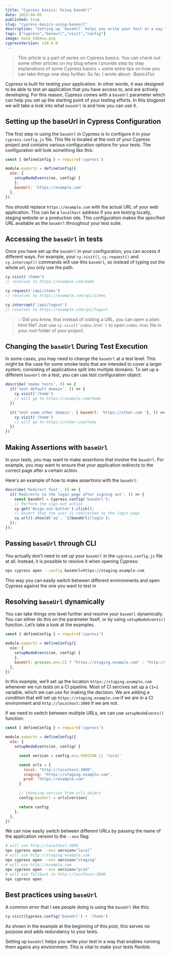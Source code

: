 ```yaml
---
title: "Cypress basics: Using baseUrl"
date: 2023-04-05
published: true
slug: "cypress-basics-using-baseurl"
description: "Setting up `baseUrl` helps you write your test in a way that enables running them against multiple environments. This is vital to make your tests available for multiple versions of your app."
tags: ["cypress","baseurl","visit","config"]
image: base_kdb9xo.png
cypressVersion: v10.0.0
---
```

>This article is a part of series on Cypress basics. You can check out some other articles on my blog where I provide step by step explanations of some Cypress basics + some extra tips on how you can take things one step further. So far, I wrote about:
> :BasicsToc

Cypress is built for testing *your* application. In other words, it was designed to be able to test an application that you have access to, and are actively developing. For this reason, Cypress comes with a `baseUrl` parameter which can help you set up the starting point of your testing efforts. In this blogpost we will take a look into what `baseUrl` is and how you can use it.

## Setting up the baseUrl in Cypress Configuration

The first step in using the `baseUrl` in Cypress is to configure it in your `cypress.config.js` file. This file is located at the root of your Cypress project and contains various configuration options for your tests. The configuration will look something like this:

```js [cypress.config.js]
const { defineConfig } = require('cypress')

module.exports = defineConfig({
  e2e: {
    setupNodeEvents(on, config) {
    },
    baseUrl: 'https://example.com'
  },
})
```

You should replace `https://example.com` with the actual URL of your web application. This can be a `localhost` address if you are testing locally, staging website or a production site. This configuration makes the specified URL available as the `baseUrl` throughout your test suite.

## Accessing the `baseUrl` in tests
Once you have set up the `baseUrl` in your configuration, you can access it different ways. For example, your `cy.visit()`, `cy.request()` and `cy.intercept()` commands will use this `baseUrl`, so instead of typing out the whole url, you only use the path.

```js
cy.visit('/home') 
// resolves to https://example.com/home

cy.request('/api/items') 
// resolves to https://example.com/api/items

cy.intercept('/api/logout') 
// resolves to https://example.com/api/logout
```

> 💡 Did you know, that instead of visiting a URL, you can open a plain html file? Just use `cy.visit('index.html')` to open `index.html` file in your root folder of your project.

## Changing the `baseUrl` During Test Execution
In some cases, you may need to change the `baseUrl` at a test level. This might be the case for some smoke tests that are intended to cover a larger system, consisting of applications split into multiple domains. To set up a different `baseUrl` on a test, you can use test configuration object:

```js
describe('smoke tests', () => {
  it('test default domain', () => {
    cy.visit('/home')
    // will go to https://example.com/home
  })

  it('test some other domain', { baseUrl: 'https://other.com '}, () => {
    cy.visit('/home')
    // will go to https://other.com/home
  })
})
```

## Making Assertions with `baseUrl`
In your tests, you may want to make assertions that involve the `baseUrl`. For example, you may want to ensure that your application redirects to the correct page after a certain action.

Here's an example of how to make assertions with the `baseUrl`:

```js
describe('Redirect Test', () => {
  it('Redirects to the login page after signing out', () => {
    const baseUrl = Cypress.config('baseUrl');
    // Perform the sign-out action
    cy.get('#sign-out-button').click(); 
    // Assert that the user is redirected to the login page
    cy.url().should('eq', `${baseUrl}/login`);
  });
});
```

## Passing `baseUrl` through CLI
You actually don’t need to set up your `baseUrl` in the `cypress.config.js` file at all. Instead, it is possible to resolve it when opening Cypress:

```sh
npx cypress open --config baseUrl=https://staging.example.com
```

This way you can easily switch between different environments and open Cypress against the one you want to test in

## Resolving `baseUrl` dynamically
You can take things one level further and resolve your `baseUrl` dynamically. You can either do this on the parameter itself, or by using `setupNodeEvents()` function. Let’s take a look at the examples.

```js [cypress.config.js]
const { defineConfig } = require('cypress')

module.exports = defineConfig({
  e2e: {
    setupNodeEvents(on, config) {
    },
    baseUrl: process.env.CI ? "https://staging.example.com" : "http://localhost:3000"
  },
})
```

In this example, we’ll set up the location `https://staging.example.com` whenever we run tests on a CI pipeline. Most of CI sercives set up a `CI=1` variable, which we can use for making the decision. We are adding a condition that will set up `https://staging.example.com` if we are in a CI environment and `http://localhost:3000` if we are not.

If we need to switch between multiple URLs, we can use `setupNodeEvents()` function:

```js [cypress.config.js]
const { defineConfig } = require('cypress')

module.exports = defineConfig({
  e2e: {
    setupNodeEvents(on, config) {

      const version = config.env.VERSION || 'local'

      const urls = {
        local: "http://localhost:3000",
        staging: "https://staging.example.com",
        prod: "https://example.com"
      }

      // choosing version from urls object
      config.baseUrl = urls[version]

      return config
    },
  },
})
```

We can now easily switch between different URLs by passing the name of the application version to the `--env` flag:

```bash
# will use http://localhost:3000
npx cypress open --env version="local"
# will use http://staging.example.com
npx cypress open --env version="staging"
# will use http://example.com
npx cypress open --env version="prod"
# will use fallback to http://localhost:3000
npx cypress open 
```

## Best practices using `baseUrl`
A common error that I see people doing is using the `baseUrl` like this:

```js [❌ don’t use]
cy.visit(Cypress.config('baseUrl') + '/home')
```
As shown in the example at the beginning of this post, this serves no purpose and adds redundancy to your tests.

Setting up `baseUrl` helps you write your test in a way that enables running them agains any environment. This is vital to make your tests flexible.